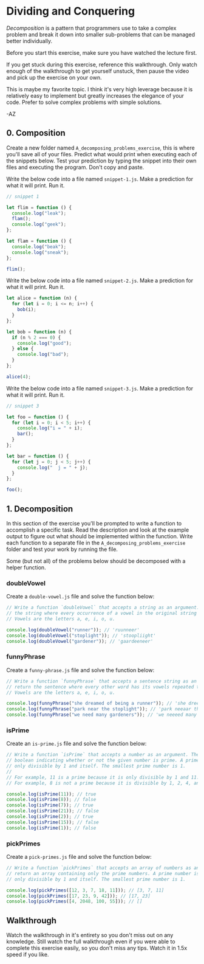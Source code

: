 # Dividing and Conquering

_Decomposition_ is a pattern that programmers use to take a complex problem and break it down into
smaller sub-problems that can be managed better individually.

Before you start this exercise, make sure you have watched the lecture first.

If you get stuck during this exercise, reference this walkthrough. Only watch enough of the
walkthrough to get yourself unstuck, then pause the video and pick up the exercise on your own.

This is maybe my favorite topic. I think it's very high leverage because it is relatively easy to
implement but greatly increases the elegance of your code. Prefer to solve complex problems with
simple solutions.

-AZ

## 0. Composition

Create a new folder named `A_decomposing_problems_exercise`, this is where you'll save all of your
files. Predict what would print when executing each of the snippets below. Test your prediction by
typing the snippet into their own files and executing the program. Don't copy and paste.

Write the below code into a file named `snippet-1.js`. Make a prediction for what it will print. Run
it.

```js
// snippet 1

let flim = function () {
  console.log("leak");
  flam();
  console.log("geek");
};

let flam = function () {
  console.log("beak");
  console.log("sneak");
};

flim();
```

Write the below code into a file named `snippet-2.js`. Make a prediction for what it will print. Run
it.

```js
let alice = function (n) {
  for (let i = 0; i <= n; i++) {
    bob(i);
  }
};

let bob = function (n) {
  if (n % 2 === 0) {
    console.log("good");
  } else {
    console.log("bad");
  }
};

alice(4);
```

Write the below code into a file named `snippet-3.js`. Make a prediction for what it will print. Run
it.

```js
// snippet 3

let foo = function () {
  for (let i = 0; i < 5; i++) {
    console.log("i = " + i);
    bar();
  }
};

let bar = function () {
  for (let j = 0; j < 5; j++) {
    console.log("  j = " + j);
  }
};

foo();
```

## 1. Decomposition

In this section of the exercise you'll be prompted to write a function to accomplish a specific
task. Read the description and look at the example output to figure out what should be implemented
within the function. Write each function to a separate file in the `A_decomposing_problems_exercise`
folder and test your work by running the file.

Some (but not all) of the problems below should be decomposed with a helper function.

### doubleVowel

Create a `double-vowel.js` file and solve the function below:

```js
// Write a function `doubleVowel` that accepts a string as an argument. The function should return
// the string where every occurrence of a vowel in the original string is repeated twice consecutively.
// Vowels are the letters a, e, i, o, u.

console.log(doubleVowel("runner")); // 'ruunneer'
console.log(doubleVowel("stoplight")); // 'stoopliight'
console.log(doubleVowel("gardener")); // 'gaardeeneer'
```

### funnyPhrase

Create a `funny-phrase.js` file and solve the function below:

```js
// Write a function `funnyPhrase` that accepts a sentence string as an argument. The function should
// return the sentence where every other word has its vowels repeated twice consecutively.
// Vowels are the letters a, e, i, o, u.

console.log(funnyPhrase("she dreamed of being a runner")); // 'she dreeaameed of beeiing a ruunneer'
console.log(funnyPhrase("park near the stoplight")); // 'park neeaar the stoopliight'
console.log(funnyPhrase("we need many gardeners")); // 'we neeeed many gaardeeneers'
```

### isPrime

Create an `is-prime.js` file and solve the function below:

```js
// Write a function `isPrime` that accepts a number as an argument. The function should return a
// boolean indicating whether or not the given number is prime. A prime number is a number that is
// only divisible by 1 and itself. The smallest prime number is 1.
//
// For example, 11 is a prime because it is only divisible by 1 and 11.
// For example, 8 is not a prime because it is divisible by 1, 2, 4, and 8

console.log(isPrime(11)); // true
console.log(isPrime(8)); // false
console.log(isPrime(7)); // true
console.log(isPrime(21)); // false
console.log(isPrime(2)); // true
console.log(isPrime(15)); // false
console.log(isPrime(1)); // false
```

### pickPrimes

Create a `pick-primes.js` file and solve the function below:

```js
// Write a function `pickPrimes` that accepts an array of numbers as an argument. The function should
// return an array containing only the prime numbers. A prime number is a number that is
// only divisible by 1 and itself. The smallest prime number is 1.

console.log(pickPrimes([12, 3, 7, 18, 11])); // [3, 7, 11]
console.log(pickPrimes([17, 23, 9, 42])); // [17, 23]
console.log(pickPrimes([4, 2048, 100, 55])); // []
```

## Walkthrough

Watch the walkthrough in it's entirety so you don't miss out on any knowledge. Still watch the full
walkthrough even if you were able to complete this exercise easily, so you don't miss any tips.
Watch it in 1.5x speed if you like.

